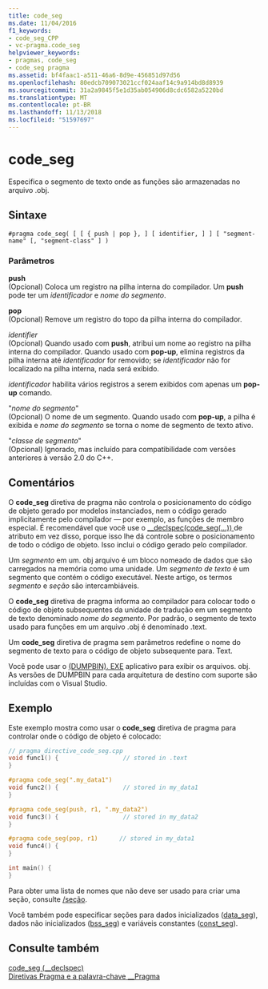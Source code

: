 ```yaml
---
title: code_seg
ms.date: 11/04/2016
f1_keywords:
- code_seg_CPP
- vc-pragma.code_seg
helpviewer_keywords:
- pragmas, code_seg
- code_seg pragma
ms.assetid: bf4faac1-a511-46a6-8d9e-456851d97d56
ms.openlocfilehash: 80edcb709073021ccf024aaf14c9a914bd8d8939
ms.sourcegitcommit: 31a2a9845f5e1d35ab054906d8cdc6582a5220bd
ms.translationtype: MT
ms.contentlocale: pt-BR
ms.lasthandoff: 11/13/2018
ms.locfileid: "51597697"
---
```

# <a name="codeseg"></a>code_seg
Especifica o segmento de texto onde as funções são armazenadas no arquivo .obj.

## <a name="syntax"></a>Sintaxe

```
#pragma code_seg( [ [ { push | pop }, ] [ identifier, ] ] [ "segment-name" [, "segment-class" ] )
```

### <a name="parameters"></a>Parâmetros

**push**<br/>
(Opcional) Coloca um registro na pilha interna do compilador. Um **push** pode ter um *identificador* e *nome do segmento*.

**pop**<br/>
(Opcional) Remove um registro do topo da pilha interna do compilador.

*identifier*<br/>
(Opcional) Quando usado com **push**, atribui um nome ao registro na pilha interna do compilador. Quando usado com **pop-up**, elimina registros da pilha interna até *identificador* for removido; se *identificador* não for localizado na pilha interna, nada será exibido.

*identificador* habilita vários registros a serem exibidos com apenas um **pop-up** comando.

"*nome do segmento*"<br/>
(Opcional) O nome de um segmento. Quando usado com **pop-up**, a pilha é exibida e *nome do segmento* se torna o nome de segmento de texto ativo.

"*classe de segmento*"<br/>
(Opcional) Ignorado, mas incluído para compatibilidade com versões anteriores à versão 2.0 do C++.

## <a name="remarks"></a>Comentários

O **code_seg** diretiva de pragma não controla o posicionamento do código de objeto gerado por modelos instanciados, nem o código gerado implicitamente pelo compilador — por exemplo, as funções de membro especial. É recomendável que você use o [__declspec(code_seg(...)) ](../cpp/code-seg-declspec.md) de atributo em vez disso, porque isso lhe dá controle sobre o posicionamento de todo o código de objeto. Isso inclui o código gerado pelo compilador.

Um *segmento* em um. obj arquivo é um bloco nomeado de dados que são carregados na memória como uma unidade. Um *segmento de texto* é um segmento que contém o código executável. Neste artigo, os termos *segmento* e *seção* são intercambiáveis.

O **code_seg** diretiva de pragma informa ao compilador para colocar todo o código de objeto subsequentes da unidade de tradução em um segmento de texto denominado *nome do segmento*. Por padrão, o segmento de texto usado para funções em um arquivo .obj é denominado .text.

Um **code_seg** diretiva de pragma sem parâmetros redefine o nome do segmento de texto para o código de objeto subsequente para. Text.

Você pode usar o [(DUMPBIN). EXE](../build/reference/dumpbin-command-line.md) aplicativo para exibir os arquivos. obj. As versões de DUMPBIN para cada arquitetura de destino com suporte são incluídas com o Visual Studio.

## <a name="example"></a>Exemplo

Este exemplo mostra como usar o **code_seg** diretiva de pragma para controlar onde o código de objeto é colocado:

```cpp
// pragma_directive_code_seg.cpp
void func1() {                  // stored in .text
}

#pragma code_seg(".my_data1")
void func2() {                  // stored in my_data1
}

#pragma code_seg(push, r1, ".my_data2")
void func3() {                  // stored in my_data2
}

#pragma code_seg(pop, r1)      // stored in my_data1
void func4() {
}

int main() {
}
```

Para obter uma lista de nomes que não deve ser usado para criar uma seção, consulte [/seção](../build/reference/section-specify-section-attributes.md).

Você também pode especificar seções para dados inicializados ([data_seg](../preprocessor/data-seg.md)), dados não inicializados ([bss_seg](../preprocessor/bss-seg.md)) e variáveis constantes ([const_seg](../preprocessor/const-seg.md)).

## <a name="see-also"></a>Consulte também

[code_seg (__declspec)](../cpp/code-seg-declspec.md)<br/>
[Diretivas Pragma e a palavra-chave __Pragma](../preprocessor/pragma-directives-and-the-pragma-keyword.md)